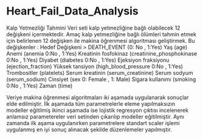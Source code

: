 # Heart_Fail_Data_Analysis
Kalp Yetmezliği Tahmini 
Veri seti kalp yetmezliğine bağlı olabilecek 12 değişkeni içermektedir.
Amaç kalp yetmezliğine bağlı ölümleri tahmin etmek için belirlenen 12 değişken ile makina öğrenmesi algoritması geliştirmek.
Bu değişkenler :
Hedef Değişkeni > DEATH_EVENT (0: No , 1:Yes)
Yaş (age)
Anemi (anemia 0:No , 1:Yes)
Kreatinin fosfokinaz (creatinine_phosphokinase 0:No , 1:Yes)
Diyabet (diabetes 0:No , 1:Yes)
Ejeksiyon fraksiyonu (ejection_fraction)
Yüksek tansiyon (high_blood_pressure 0:No , 1:Yes)
Trombositler (platelets)
Serum kreatinin (serum_creatinine)
Serum sodyum (serum_sodium)
Cinsiyet (sex 0: Female , 1: Male)
Sigara kullanımı (smoking 0:No , 1:Yes)
Zaman (time)

Veriye makina öğrenmesi algoritmaları iki aşamada uygulanarak sonuçlar elde edilmiştir. 
İlk aşamada tüm parametrelerle eleme yapılmaksızın modeller eğitilmiş ikinci aşamada ise lojistik regresyon çıktısı incelenerek anlamsız parametereler veri setinden çıkarılıp modeller eğitilmiştir. Aynı zamanda ilk aşama uygulanırken parametrelere standart scaler işlemi uygulanmış en iyi sonuç alınacak şekilde düzenlemeler yapılmıştır.
